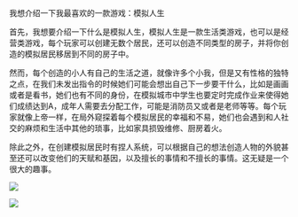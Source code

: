 我想介绍一下我最喜欢的一款游戏：模拟人生

首先，我想要介绍一下什么是模拟人生，模拟人生是一款生活类游戏，也可以是经营类游戏，每个玩家可以创建无数个居民，还可以创造不同类型的房子，并将你创造的模拟居民移居到不同的房子中。

然而，每个创造的小人有自己的生活之道，就像许多个小我，但是又有性格的独特之点，在我们未发出指令的时候她们可能会想出自己下一步要干什么，比如是画画或者是看书，她们也有不同的身份，在模拟城市中学生也要定时完成作业来使得她们成绩达到A，成年人需要去分配工作，可能是消防员又或者是老师等等。每个玩家就像上帝一样，在局外窥探着每个模拟居民的幸福和不易，她们也会遇到和人社交的麻烦和生活中其他的琐事，比如家具损毁维修、厨房着火。

除此之外，在创建模拟居民时有捏人系统，可以根据自己的想法创造人物的外貌甚至还可以改变他们的天赋和基因，以及擅长的事情和不擅长的事情。这无疑是一个很大的趣事。



![](D:\计算机导论\QQ图片20231125195945.jpg)

![](D:\计算机导论\QQ图片20231125195955.jpg)